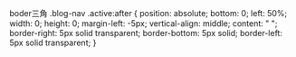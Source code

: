 boder三角
.blog-nav .active:after {
    position: absolute;
    bottom: 0;
    left: 50%;
    width: 0;
    height: 0;
    margin-left: -5px;
    vertical-align: middle;
    content: " ";
    border-right: 5px solid transparent;
    border-bottom: 5px solid;
    border-left: 5px solid transparent;
}